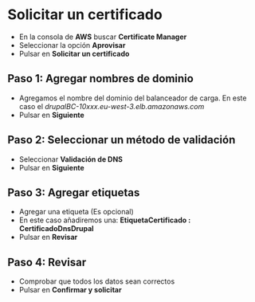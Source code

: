# Solicitar un certificado
- En la consola de **AWS** buscar **Certificate Manager**
- Seleccionar la opción **Aprovisar**
- Pulsar en **Solicitar un certificado**
## Paso 1: Agregar nombres de dominio
- Agregamos el nombre del dominio del balanceador de carga. En este caso el *drupalBC-10xxx.eu-west-3.elb.amazonaws.com*
- Pulsar en **Siguiente**
## Paso 2: Seleccionar un método de validación
- Seleccionar **Validación de DNS**
- Pulsar en **Siguiente**
## Paso 3: Agregar etiquetas
- Agregar una etiqueta (Es opcional)
- En este caso añadiremos una: **EtiquetaCertificado :  CertificadoDnsDrupal**
- Pulsar en **Revisar**
## Paso 4: Revisar
- Comprobar que todos los datos sean correctos
- Pulsar en **Confirmar y solicitar**